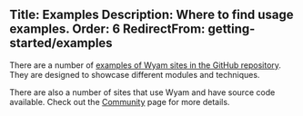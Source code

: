 Title: Examples
Description: Where to find usage examples.
Order: 6
RedirectFrom: getting-started/examples
---
There are a number of [examples of Wyam sites in the GitHub repository](https://github.com/Wyamio/Wyam/tree/master/examples). They are designed to showcase different modules and techniques.

There are also a number of sites that use Wyam and have source code available. Check out the [Community](/community) page for more details.
